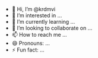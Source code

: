 - 👋 Hi, I’m @krdmvi
- 👀 I’m interested in ...
- 🌱 I’m currently learning ...
- 💞️ I’m looking to collaborate on ...
- 📫 How to reach me ...
- 😄 Pronouns: ...
- ⚡ Fun fact: ...

<!---
krdmvi/krdmvi is a ✨ special ✨ repository because its `README.md` (this file) appears on your GitHub profile.
You can click the Preview link to take a look at your changes.
--->

